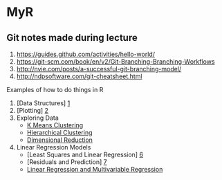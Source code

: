# MyR

## Git notes made during lecture
1. https://guides.github.com/activities/hello-world/
2. https://git-scm.com/book/en/v2/Git-Branching-Branching-Workflows
3. http://nvie.com/posts/a-successful-git-branching-model/
3. http://ndpsoftware.com/git-cheatsheet.html

Examples of how to do things in R

1. [Data Structures] [1]
2. [Plotting] [2]
3. Exploring Data
    - [K Means Clustering][3]
    - [Hierarchical Clustering][4]
    - [Dimensional Reduction][5]
4. Linear Regression Models
    - [Least Squares and Linear Regression] [6]
    - [Residuals and Prediction] [7]
    - [Linear Regression and Multivariable Regression][8]

  [1]: data-structures/data-structures.md "data structures examples"
  [2]: plotting/plotting.md "plotting"
  [3]: exploring/kmeans-clustering.md "k means"
  [4]: exploring/hierarchical-clustering.md "hierarchical clustering"
  [5]: exploring/dimensional-reduction.md "dimensional reduction"
  [6]: regression/regression.md "lease squares"
  [7]: regression/residuals-prediction.md "residuals and prediction"
  [8]: regression/multivariable-regression.md "multivariate regression"

